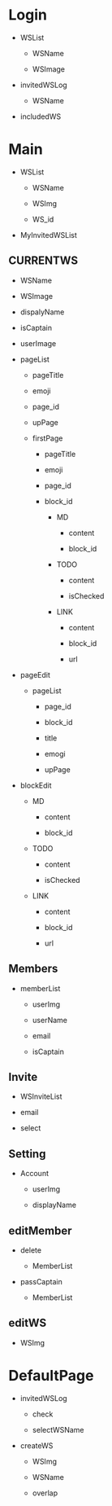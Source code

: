 # Login

- WSList

    - WSName

    - WSImage

- invitedWSLog

    - WSName

- includedWS

# Main

- WSList
    - WSName

    - WSImg

    - WS_id

- MyInvitedWSList


## CURRENTWS

- WSName

- WSImage

- dispalyName

- isCaptain

- userImage

- pageList

    - pageTitle

    - emoji

    - page_id

    - upPage

    - firstPage

        - pageTitle

        - emoji

        - page_id

        - block_id
            - MD
                - content
                
                - block_id

            - TODO
                - content

                - isChecked

            - LINK
                - content

                - block_id

                - url

- pageEdit

    - pageList

        - page_id

        - block_id

        - title

        - emogi

        - upPage
- blockEdit

    - MD
        - content
                
        - block_id

    - TODO
        - content

        - isChecked

    - LINK
        - content

        - block_id

        - url
## Members

- memberList

    - userImg

    - userName
    
    - email

    - isCaptain

## Invite


- WSInviteList

- email

- select

## Setting

- Account
    - userImg

    - displayName
## editMember

- delete
    - MemberList

- passCaptain
    - MemberList
## editWS

- WSImg

# DefaultPage

- invitedWSLog

    - check

    - selectWSName
- createWS

    - WSImg

    - WSName
    - overlap